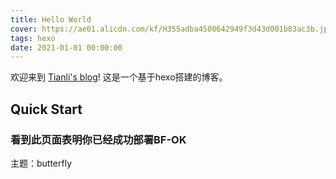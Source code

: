 ```yaml
---
title: Hello World
cover: https://ae01.alicdn.com/kf/H355adba4500642949f3d43d001b83ac3b.jpg
tags: hexo
date: 2021-01-01 00:00:00
---
```

欢迎来到 [Tianli's blog](tianli-blog.club)! 这是一个基于hexo搭建的博客。
## Quick Start

### 看到此页面表明你已经成功部署BF-OK

主题：butterfly
